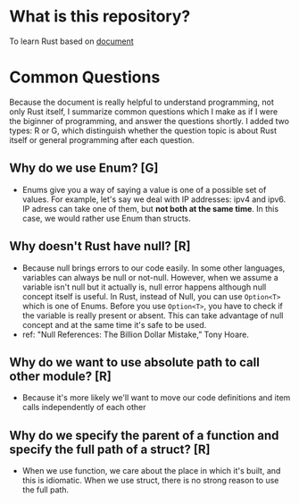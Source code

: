 # What is this repository?
To learn Rust based on [document](https://doc.rust-lang.org/book/title-page.html)

# Common Questions
Because the document is really helpful to understand programming, not only Rust itself, I summarize common questions which I make as if I were the biginner of programming, and answer the questions shortly. I added two types: R or G, which distinguish whether the question topic is about Rust itself or general programming after each question.

## Why do we use Enum? [G]
- Enums give you a way of saying a value is one of a possible set of values. For example, let's say we deal with IP addresses: ipv4 and ipv6. IP adress can take one of them, but **not both at the same time**. In this case, we would rather use Enum than structs.

## Why doesn't Rust have null? [R]
- Because null brings errors to our code easily. In some other languages, variables can always be null or not-null. However, when we assume a variable isn't null but it actually is, null error happens although null concept itself is useful. In Rust, instead of Null, you can use `Option<T>` which is one of Enums. Before you use `Option<T>`, you have to check if the variable is really present or absent. This can take advantage of null concept and at the same time it's safe to be used.
- ref: "Null References: The Billion Dollar Mistake,” Tony Hoare.

## Why do we want to use absolute path to call other module? [R]
- Because it's more likely we'll want to move our code definitions and item calls independently of each other

## Why do we specify the parent of a function and specify the full path of a struct? [R]
- When we use function, we care about the place in which it's built, and this is idiomatic. When we use struct, there is no strong reason to use the full path.